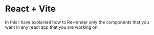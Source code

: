 # React + Vite
In this I have explained how to Re-render only the components that you want 
in any react app that you are working on.





